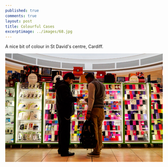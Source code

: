 ```yaml
---
published: true
comments: true
layout: post
title: Colourful Cases
excerptimage: ../images/68.jpg
---
```


A nice bit of colour in St David's centre, Cardiff. 

[![Image 68/365	17mm	f/8.0	ISO2000	1/160](../images/68.jpg)](https://www.flickr.com/photos/tmadhavan/16155763294/)